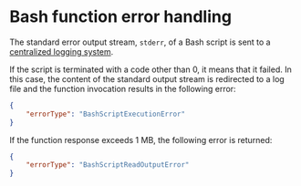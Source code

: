 # Bash function error handling

The standard error output stream, `stderr`, of a Bash script is sent to a [centralized logging system](logging.md).

If the script is terminated with a code other than 0, it means that it failed. In this case, the content of the standard output stream is redirected to a log file and the function invocation results in the following error:

```json
{
    "errorType": "BashScriptExecutionError"
}
```

If the function response exceeds 1 MB, the following error is returned:

```json
{
    "errorType": "BashScriptReadOutputError"
}
```
